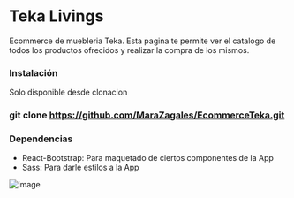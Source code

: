 # Teka Livings

Ecommerce de muebleria Teka. Esta pagina te permite ver el catalogo de todos los productos ofrecidos y realizar la compra de los mismos.


### Instalación

Solo disponible desde clonacion

### git clone https://github.com/MaraZagales/EcommerceTeka.git

### Dependencias

- React-Bootstrap: Para maquetado de ciertos componentes de la App 
- Sass: Para darle estilos a la App 

![image](git-teka.gif)